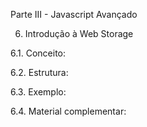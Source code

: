 Parte III - Javascript Avançado

6. Introdução à Web Storage

6.1. Conceito:

6.2. Estrutura:

6.3. Exemplo:

6.4. Material complementar:
